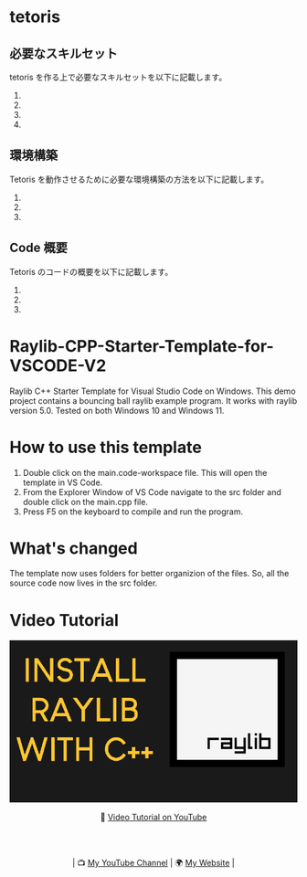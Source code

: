 # tetoris 　

## 必要なスキルセット

tetoris を作る上で必要なスキルセットを以下に記載します。

1.
1.
1.
1.

## 環境構築

Tetoris を動作させるために必要な環境構築の方法を以下に記載します。

1.
2.
3.

## Code 概要

Tetoris のコードの概要を以下に記載します。

1.
2.
3.

# Raylib-CPP-Starter-Template-for-VSCODE-V2

Raylib C++ Starter Template for Visual Studio Code on Windows.
This demo project contains a bouncing ball raylib example program.
It works with raylib version 5.0. Tested on both Windows 10 and Windows 11.

# How to use this template

1. Double click on the main.code-workspace file. This will open the template in VS Code.
2. From the Explorer Window of VS Code navigate to the src folder and double click on the main.cpp file.
3. Press F5 on the keyboard to compile and run the program.

# What's changed

The template now uses folders for better organizion of the files. So, all the source code now lives in the src folder.

# Video Tutorial

<p align="center">
  <img src="preview.jpg" alt="" width="800">
</p>

<p align="center">
🎥 <a href="https://www.youtube.com/watch?v=PaAcVk5jUd8">Video Tutorial on YouTube</a>
</p>

<br>
<br>
<p align="center">
| 📺 <a href="https://www.youtube.com/channel/UC3ivOTE5EgpmF2DHLBmWIWg">My YouTube Channel</a>
| 🌍 <a href="http://www.educ8s.tv">My Website</a> | <br>
</p>
